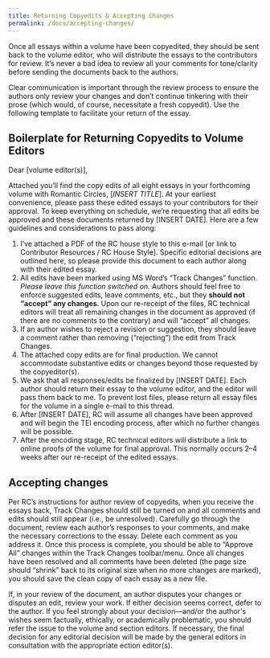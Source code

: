 ```yaml
---
title: Returning Copyedits & Accepting Changes
permalink: /docs/accepting-changes/
---
```


Once all essays within a volume have been copyedited, they should be sent back to the volume editor, who will distribute the essays to the contributors for review. It’s never a bad idea to review all your comments for tone/clarity before sending the documents back to the authors.

Clear communication is important through the review process to ensure the authors only review your changes and don’t continue tinkering with their prose (which would, of course, necessitate a fresh copyedit). Use the following template to facilitate your return of the essay.

## Boilerplate for Returning Copyedits to Volume Editors

Dear [volume editor(s)],

Attached you’ll find the copy edits of all eight essays in your forthcoming volume with Romantic Circles, [*INSERT TITLE*]. At your earliest convenience, please pass these edited essays to your contributors for their approval. To keep everything on schedule, we’re requesting that all edits be approved and these documents returned by [INSERT DATE]. Here are a few guidelines and considerations to pass along:

1. I’ve attached a PDF of the RC house style to this e-mail [or link to Contributor Resources / RC House Style]. Specific editorial decisions are outlined here, so please provide this document to each author along with their edited essay.
2. All edits have been marked using MS Word’s “Track Changes” function. *Please leave this function switched on.* Authors should feel free to enforce suggested edits, leave comments, etc., but they **should not “accept” any changes**. Upon our re-receipt of the files, RC technical editors will treat all remaining changes in the document as approved (if there are no comments to the contrary) and will “accept” all changes.
3. If an author wishes to reject a revision or suggestion, they should leave a comment rather than removing (“rejecting”) the edit from Track Changes.
4. The attached copy edits are for final production. We cannot accommodate substantive edits or changes beyond those requested by the copyeditor(s).
5. We ask that all responses/edits be finalized by [INSERT DATE]. Each author should return their essay to the volume editor, and the editor will pass them back to me. To prevent lost files, please return all essay files for the volume in a single e-mail to this thread.
6. After [INSERT DATE], RC will assume all changes have been approved and will begin the TEI encoding process, after which no further changes will be possible.
7. After the encoding stage, RC technical editors will distribute a link to online proofs of the volume for final approval. This normally occurs 2–4 weeks after our re-receipt of the edited essays.

## Accepting changes

Per RC’s instructions for author review of copyedits, when you receive the essays back, Track Changes should still be turned on and all comments and edits should still appear (i.e., be unresolved). Carefully go through the document, review each author’s responses to your comments, and make the necessary corrections to the essay. Delete each comment as you address it. Once this process is complete, you should be able to “Approve All” changes within the Track Changes toolbar/menu. Once all changes have been resolved and all comments have been deleted (the page size should “shrink” back to its original size when no more changes are marked), you should save the clean copy of each essay as a new file.

If, in your review of the document, an author disputes your changes or disputes an edit, review your work. If either decision seems correct, defer to the author. If you feel strongly about your decision—and/or the author's wishes seem factually, ethically, or academically problematic, you should refer the issue to the volume and section editors. If necessary, the final decision for any editorial decision will be made by the general editors in consultation with the appropriate ection editor(s).
